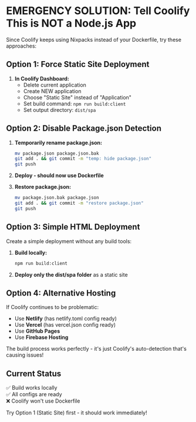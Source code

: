 # EMERGENCY SOLUTION: Tell Coolify This is NOT a Node.js App

Since Coolify keeps using Nixpacks instead of your Dockerfile, try these approaches:

## Option 1: Force Static Site Deployment
1. **In Coolify Dashboard:**
   - Delete current application 
   - Create NEW application
   - Choose "Static Site" instead of "Application"
   - Set build command: `npm run build:client`
   - Set output directory: `dist/spa`

## Option 2: Disable Package.json Detection
1. **Temporarily rename package.json:**
   ```bash
   mv package.json package.json.bak
   git add . && git commit -m "temp: hide package.json"
   git push
   ```
   
2. **Deploy - should now use Dockerfile**

3. **Restore package.json:**
   ```bash
   mv package.json.bak package.json
   git add . && git commit -m "restore package.json"
   git push
   ```

## Option 3: Simple HTML Deployment
Create a simple deployment without any build tools:

1. **Build locally:**
   ```bash
   npm run build:client
   ```

2. **Deploy only the dist/spa folder** as a static site

## Option 4: Alternative Hosting
If Coolify continues to be problematic:
- Use **Netlify** (has netlify.toml config ready)
- Use **Vercel** (has vercel.json config ready)
- Use **GitHub Pages** 
- Use **Firebase Hosting**

The build process works perfectly - it's just Coolify's auto-detection that's causing issues!

## Current Status
✅ Build works locally  
✅ All configs are ready  
❌ Coolify won't use Dockerfile  

Try Option 1 (Static Site) first - it should work immediately!